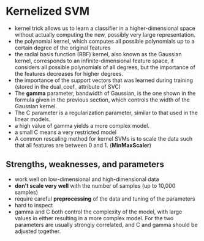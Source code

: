 # Kernelized SVM
- kernel trick allows us to learn a classifier in a higher-dimensional space without actually computing the new, possibly very large representation.
- the polynomial kernel, which computes all possible polynomials up to a certain degree of the original features
- the radial basis function (RBF) kernel, also known as the Gaussian kernel, corresponds to an infinite-dimensional feature space, it considers all possible polynomials of all degrees, but the importance of the features decreases for higher degrees.
- the importance of the support vectors that was learned during training (stored in the dual_coef_ attribute of SVC)
- The __gamma__ parameter, bandwidth of Gaussian, is the one shown in the formula given in the previous section, which controls the width of the Gaussian kernel.
- The C parameter is a regularization parameter, similar to that used in the linear models.
- a high value of gamma yields a more complex model.
- a small C means a very restricted model
- A common rescaling method for kernel SVMs is to scale the data such that all features are between 0 and 1. (__MinMaxScaler__)

## Strengths, weaknesses, and parameters
- work well on low-dimensional and high-dimensional data
- __don’t scale very well__ with the number of samples (up to 10,000 samples)
- require careful __preprocessing__ of the data and tuning of the parameters
- hard to inspect
- gamma and C both control the complexity of the model, with large values in either resulting in a more complex model. For the two parameters are usually strongly correlated, and C and gamma should be adjusted together.

